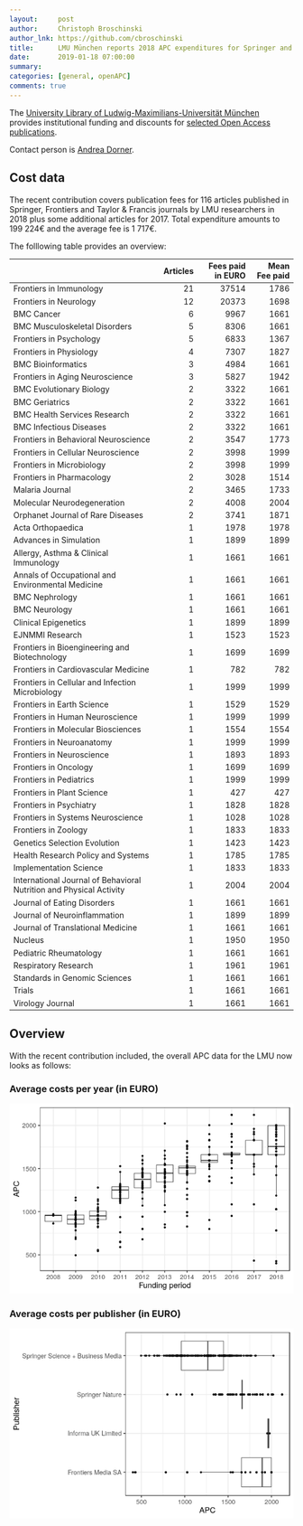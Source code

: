 ```yaml
---
layout:     post
author:     Christoph Broschinski
author_lnk: https://github.com/cbroschinski
title:      LMU München reports 2018 APC expenditures for Springer and Frontiers journals
date:       2019-01-18 07:00:00
summary:    
categories: [general, openAPC]
comments: true
---
```




The [University Library of Ludwig-Maximilians-Universität München](http://www.en.ub.uni-muenchen.de/index.html) provides institutional funding and discounts for [selected Open Access publications](http://www.en.ub.uni-muenchen.de/writing/open-access-publishing/funding/index.html).

Contact person is [Andrea Dorner](mailto:open-access@ub.uni-muenchen.de).

## Cost data



The recent contribution covers publication fees for 116 articles published in Springer, Frontiers and Taylor & Francis journals by LMU researchers in 2018 plus some additional articles for 2017. Total expenditure amounts to 199 224€ and the average fee is 1 717€.

The folllowing table provides an overview:


|                                                                    | Articles| Fees paid in EURO| Mean Fee paid|
|:-------------------------------------------------------------------|--------:|-----------------:|-------------:|
|Frontiers in Immunology                                             |       21|             37514|          1786|
|Frontiers in Neurology                                              |       12|             20373|          1698|
|BMC Cancer                                                          |        6|              9967|          1661|
|BMC Musculoskeletal Disorders                                       |        5|              8306|          1661|
|Frontiers in Psychology                                             |        5|              6833|          1367|
|Frontiers in Physiology                                             |        4|              7307|          1827|
|BMC Bioinformatics                                                  |        3|              4984|          1661|
|Frontiers in Aging Neuroscience                                     |        3|              5827|          1942|
|BMC Evolutionary Biology                                            |        2|              3322|          1661|
|BMC Geriatrics                                                      |        2|              3322|          1661|
|BMC Health Services Research                                        |        2|              3322|          1661|
|BMC Infectious Diseases                                             |        2|              3322|          1661|
|Frontiers in Behavioral Neuroscience                                |        2|              3547|          1773|
|Frontiers in Cellular Neuroscience                                  |        2|              3998|          1999|
|Frontiers in Microbiology                                           |        2|              3998|          1999|
|Frontiers in Pharmacology                                           |        2|              3028|          1514|
|Malaria Journal                                                     |        2|              3465|          1733|
|Molecular Neurodegeneration                                         |        2|              4008|          2004|
|Orphanet Journal of Rare Diseases                                   |        2|              3741|          1871|
|Acta Orthopaedica                                                   |        1|              1978|          1978|
|Advances in Simulation                                              |        1|              1899|          1899|
|Allergy, Asthma & Clinical Immunology                               |        1|              1661|          1661|
|Annals of Occupational and Environmental Medicine                   |        1|              1661|          1661|
|BMC Nephrology                                                      |        1|              1661|          1661|
|BMC Neurology                                                       |        1|              1661|          1661|
|Clinical Epigenetics                                                |        1|              1899|          1899|
|EJNMMI Research                                                     |        1|              1523|          1523|
|Frontiers in Bioengineering and Biotechnology                       |        1|              1699|          1699|
|Frontiers in Cardiovascular Medicine                                |        1|               782|           782|
|Frontiers in Cellular and Infection Microbiology                    |        1|              1999|          1999|
|Frontiers in Earth Science                                          |        1|              1529|          1529|
|Frontiers in Human Neuroscience                                     |        1|              1999|          1999|
|Frontiers in Molecular Biosciences                                  |        1|              1554|          1554|
|Frontiers in Neuroanatomy                                           |        1|              1999|          1999|
|Frontiers in Neuroscience                                           |        1|              1893|          1893|
|Frontiers in Oncology                                               |        1|              1699|          1699|
|Frontiers in Pediatrics                                             |        1|              1999|          1999|
|Frontiers in Plant Science                                          |        1|               427|           427|
|Frontiers in Psychiatry                                             |        1|              1828|          1828|
|Frontiers in Systems Neuroscience                                   |        1|              1028|          1028|
|Frontiers in Zoology                                                |        1|              1833|          1833|
|Genetics Selection Evolution                                        |        1|              1423|          1423|
|Health Research Policy and Systems                                  |        1|              1785|          1785|
|Implementation Science                                              |        1|              1833|          1833|
|International Journal of Behavioral Nutrition and Physical Activity |        1|              2004|          2004|
|Journal of Eating Disorders                                         |        1|              1661|          1661|
|Journal of Neuroinflammation                                        |        1|              1899|          1899|
|Journal of Translational Medicine                                   |        1|              1661|          1661|
|Nucleus                                                             |        1|              1950|          1950|
|Pediatric Rheumatology                                              |        1|              1661|          1661|
|Respiratory Research                                                |        1|              1961|          1961|
|Standards in Genomic Sciences                                       |        1|              1661|          1661|
|Trials                                                              |        1|              1661|          1661|
|Virology Journal                                                    |        1|              1661|          1661|

## Overview

With the recent contribution included, the overall APC data for the LMU now looks as follows:


###  Average costs per year (in EURO)

![plot of chunk box_lmu_2019_01_18_year_full](/figure/box_lmu_2019_01_18_year_full-1.png)

###  Average costs per publisher (in EURO)

![plot of chunk box_lmu_2019_01_18_publisher_full](/figure/box_lmu_2019_01_18_publisher_full-1.png)
